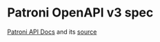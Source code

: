 # Patroni OpenAPI v3 spec

[Patroni API Docs](https://patroni.readthedocs.io/en/latest/rest_api.html) and its [source](https://raw.githubusercontent.com/zalando/patroni/master/docs/rest_api.rst)
